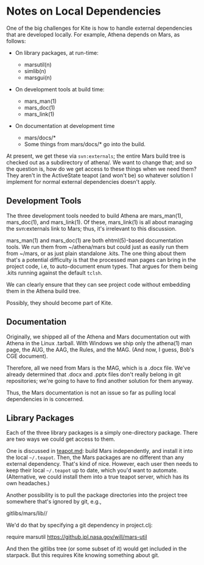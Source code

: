# Notes on Local Dependencies

One of the big challenges for Kite is how to handle external dependencies
that are developed locally.  For example, Athena depends on Mars, as 
follows:

* On library packages, at run-time:
  * marsutil(n)
  * simlib(n)
  * marsgui(n)

* On development tools at build time:
  * mars_man(1)
  * mars_doc(1)
  * mars_link(1)

* On documentation at development time
  * mars/docs/*
  * Some things from mars/docs/* go into the build.

At present, we get these via `svn:externals`; the entire Mars build tree
is checked out as a subdirectory of athena/.  We want to change that;
and so the question is, how do we get access to these things when we 
need them? They aren't in the ActiveState teapot (and won't be) so 
whatever solution I implement for normal external dependencies doesn't
apply.

## Development Tools

The three development tools needed to build Athena are 
mars_man(1), mars_doc(1), and mars_link(1).  Of these, 
mars_link(1) is all about managing the svn:externals link to Mars;
thus, it's irrelevant to this discussion.

mars_man(1) and mars_doc(1) are both ehtml(5)-based documentation tools.
We run them from ~/athena/mars but could just as easily run them from
~/mars, or as just plain standalone .kits.  The one thing about them
that's a potential difficulty is that the processed man pages can 
bring in the project code, i.e, to auto-document enum types.  That 
argues for them being .kits running against the default `tclsh`.

We can clearly ensure that they can see project code without embedding
them in the Athena build tree.

Possibly, they should become part of Kite.

## Documentation

Originally, we shipped all of the Athena and Mars documentation out with
Athena in the Linux .tarball.  With Windows we ship only the athena(1) man
page, the AUG, the AAG, the Rules, and the MAG.  (And now, I guess, Bob's
CGE document).  

Therefore, all we need from Mars is the MAG, which is a .docx file.
We've already determined that .docx and .pptx files don't really
belong in git repositories; we're going to have to find another solution
for them anyway.  

Thus, the Mars documentation is not an issue so far as pulling local
dependencies in is concerned.

## Library Packages

Each of the three library packages is a simply one-directory package.
There are two ways we could get access to them.

One is discussed in [teapot.md](./teapot.md): build Mars independently,
and install it into the local `~/.teapot`.  Then, the Mars packages are
no different than any external dependency.  That's kind of nice.  However,
each user then needs to keep their local `~/.teapot` up to date, which
you'd want to automate.  (Alternative, we could install them into a 
true teapot server, which has its own headaches.)

Another possibility is to pull the package directories into the project
tree somewhere that's ignored by git, e.g.,

  gitlibs/mars/lib/<package>/ 

We'd do that by specifying a git dependency in project.clj:

  require marsutil https://github.jpl.nasa.gov/will/mars-util

And then the gitlibs tree (or some subset of it) would get 
included in the starpack.  But this requires Kite knowing something
about git.